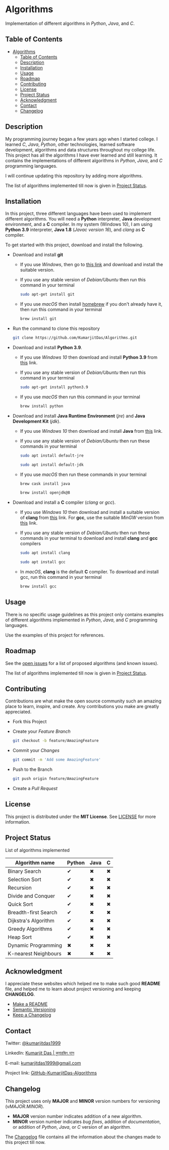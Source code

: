 # Algorithms

Implementation of different algorithms in *Python*, *Java*, and *C*.

## Table of Contents

- [Algorithms](#algorithms)
  - [Table of Contents](#table-of-contents)
  - [Description](#description)
  - [Installation](#installation)
  - [Usage](#usage)
  - [Roadmap](#roadmap)
  - [Contributing](#contributing)
  - [License](#license)
  - [Project Status](#project-status)
  - [Acknowledgment](#acknowledgment)
  - [Contact](#contact)
  - [Changelog](#changelog)

## Description

My programming journey began a few years ago when I started college. I
learned *C*, *Java*, *Python*, other technologies, learned software
development, algorithms and data structures throughout my college life. This
project has all the algorithms I have ever learned and still learning. It
contains the implementations of different algorithms in *Python*, *Java*, and
*C* programming languages.

I will continue updating this repository by adding more algorithms.

The list of algorithms implemented till now is given in
[Project Status](#project-status).

## Installation

In this project, three different languages have been used to implement
different algorithms. You will need a **Python** interpreter, **Java**
development environment, and a **C** compiler. In my system (Windows 10), I
am using **Python 3.9** interpreter, **Java 1.8** (*Javac version 16*), and
*clang* as **C** compiler.

To get started with this project, download and install the following.

- Download and install **git**
  - If you use *Windows*, then go to [this link](https://git-scm.com/downloads)
    and download and install the suitable version.
  - If you use any stable version of *Debian/Ubuntu* then run this command in
    your terminal

    ```sh
    sudo apt-get install git
    ```

  - If you use *macOS* then install [homebrew](https://brew.sh/) if you don't
    already have it, then run this command in your terminal

    ```sh
    brew install git
    ```

- Run the command to clone this repository

  ```sh
  git clone https://github.com/KumarjitDas/Algorithms.git
  ```

- Download and install **Python 3.9**.
  - If you use *Windows 10* then download and install **Python 3.9** from
    [this](https://www.python.org/downloads/windows/) link.
  - If you use any stable version of *Debian/Ubuntu* then run this command in
    your terminal

    ```sh
    sudo apt-get install python3.9
    ```

  - If you use *macOS* then run this command in your terminal

    ```sh
    brew install python
    ```

- Download and install **Java Runtime Environment** (*jre*) and
  **Java Development Kit** (*jdk*).
  - If you use *Windows 10* then download and install **Java** from
    [this](https://www.java.com/en/download/) link.
  - If you use any stable version of *Debian/Ubuntu* then run these commands in
    your terminal

    ```sh
    sudo apt install default-jre
    ```

    ```sh
    sudo apt install default-jdk
    ```

  - If you use *macOS* then run these commands in your terminal

    ```sh
    brew cask install java
    ```

    ```sh
    brew install openjdk@8
    ```

- Download and install a **C** compiler (*clang* or *gcc*).
  - If you use *Windows 10* then download and install a suitable version of
    **clang** from [this](https://releases.llvm.org/download.html) link. For
    **gcc**, use the suitable *MinGW* version from
    [this](http://mingw-w64.org/doku.php/download) link.
  - If you use any stable version of *Debian/Ubuntu* then run these commands in
    your terminal to download and install **clang** and **gcc** compilers

    ```sh
    sudo apt install clang
    ```

    ```sh
    sudo apt install gcc
    ```

  - In *macOS*, **clang** is the default **C** compiler. To download and
    install gcc, run this command in your terminal

    ```sh
    brew install gcc
    ```

## Usage

There is no specific usage guidelines as this project only contains examples
of different algorithms implemented in *Python*, *Java*, and *C* programming
languages.

Use the examples of this project for references.

## Roadmap

See the [open issues](https://github.com/KumarjitDas/Algorithms/issues) for a
list of proposed algorithms (and known issues).

The list of algorithms implemented till now is given in
[Project Status](#project-status).

## Contributing

Contributions are what make the open source community such an amazing place
to learn, inspire, and create. Any contributions you make are greatly
appreciated.

- Fork this Project
- Create your *Feature Branch*

  ```sh
  git checkout -b feature/AmazingFeature
  ```

- Commit your *Changes*

  ```sh
  git commit -m 'Add some AmazingFeature'
  ```

- Push to the Branch

  ```sh
  git push origin feature/AmazingFeature
  ```

- Create a *Pull Request*

## License

This project is distributed under the **MIT License**. See [LICENSE](LICENSE)
for more information.

## Project Status

List of algorithms implemented

<!-- implemented: ✔, not implemented: ✖ -->
| Algorithm name       | Python | Java  | C   |
| -------------------- | ------ | ----  | --- |
| Binary Search        | ✔      | ✖    | ✖   |
| Selection Sort       | ✔      | ✖    | ✖   |
| Recursion            | ✔      | ✖    | ✖   |
| Divide and Conquer   | ✔      | ✖    | ✖   |
| Quick Sort           | ✔      | ✖    | ✖   |
| Breadth-first Search | ✔      | ✖    | ✖   |
| Dijkstra's Algorithm | ✔      | ✖    | ✖   |
| Greedy Algorithms    | ✔      | ✖    | ✖   |
| Heap Sort            | ✔      | ✖    | ✖   |
| Dynamic Programming  | ✖      | ✖    | ✖   |
| K-nearest Neighbours | ✖      | ✖    | ✖   |

## Acknowledgment

I appreciate these websites which helped me to make such good **README**
file, and helped me to learn about project versioning and keeping
**CHANGELOG**.

- [Make a README](https://www.makeareadme.com/)
- [Semantic Versioning](https://semver.org/spec/v2.0.0.html)
- [Keep a Changelog](https://keepachangelog.com/en/1.0.0/)

## Contact

Twitter: [@kumarjitdas1999](https://twitter.com/kumarjitdas1999)

LinkedIn:
[Kumarjit Das | কুমারজিৎ দাস](https://www.linkedin.com/in/kumarjit-das/)

E-mail: [kumarjitdas1999@gmail.com](kumarjitdas1999@gmail.com)

Project link:
[GitHub-KumarjitDas-Algorithms](https://github.com/KumarjitDas/Algorithms/)

## Changelog

This project uses only **MAJOR** and **MINOR** version numbers for versioning
(v*MAJOR.MINOR*).

- **MAJOR** version number indicates addition of a new algorithm.
- **MINOR** version number indicates *bug fixes*, addition of
  *documentation*, or addition of *Python*, *Java*, or *C* version of an
  algorithm.

The [Changelog](CHANGELOG.md) file contains all the information about the
changes made to this project till now.
